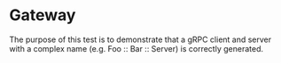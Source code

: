 # Gateway

The purpose of this test is to demonstrate that a gRPC client and 
server with a complex name (e.g. Foo :: Bar :: Server) is correctly 
generated.
